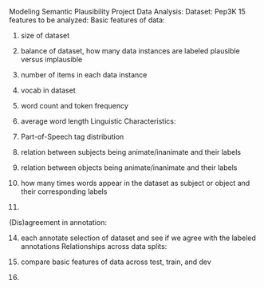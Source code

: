 Modeling Semantic Plausibility Project
Data Analysis:
Dataset: Pep3K
15 features to be analyzed:
Basic features of data:

1. size of dataset
2. balance of dataset, how many data instances are labeled plausible versus implausible
3. number of items in each data instance
4. vocab in dataset
5. word count and token frequency
6. average word length
Linguistic Characteristics:

8. Part-of-Speech tag distribution
9. relation between subjects being animate/inanimate and their labels
10. relation between objects being animate/inanimate and their labels
11. how many times words appear in the dataset as subject or object and their corresponding labels
12. 
(Dis)agreement in annotation:

14. each annotate selection of dataset and see if we agree with the labeled annotations
Relationships across data splits:

15. compare basic features of data across test, train, and dev
16.
